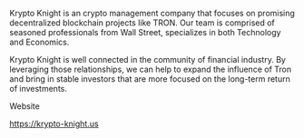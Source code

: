 Krypto Knight is an crypto management company that focuses on promising decentralized blockchain projects like TRON. Our team is comprised of seasoned professionals from Wall Street, specializes in both Technology and Economics.

Krypto Knight is well connected in the community of financial industry.  By leveraging those relationships, we can help to expand the influence of Tron and bring in stable investors that are more focused on the long-term return of investments. 

Website

https://krypto-knight.us
